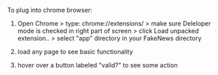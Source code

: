 To plug into chrome browser:

1. Open Chrome > type: chrome://extensions/ > make sure Deleloper mode is checked in right part of screen > click Load unpacked extension.. > select "app" directory in your FakeNews directory

2. load any page to see basic functionality

3. hover over a button labeled "valid?" to see some action